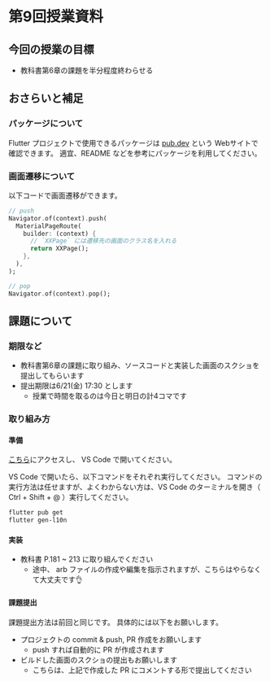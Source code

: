 # 第9回授業資料

## 今回の授業の目標

- 教科書第6章の課題を半分程度終わらせる

## おさらいと補足

### パッケージについて

Flutter プロジェクトで使用できるパッケージは [pub.dev](https://pub.dev/) という Webサイトで確認できます。
適宜、README などを参考にパッケージを利用してください。

### 画面遷移について

以下コードで画面遷移ができます。

```dart
// push
Navigator.of(context).push(
  MaterialPageRoute(
    builder: (context) {
      // `XXPage` には遷移先の画面のクラス名を入れる
      return XXPage();
    },
  ),
);

// pop
Navigator.of(context).pop();
```

## 課題について

### 期限など

- 教科書第6章の課題に取り組み、ソースコードと実装した画面のスクショを提出してもらいます
- 提出期限は6/21(金) 17:30 とします
  - 授業で時間を取るのは今日と明日の計4コマです

### 取り組み方

#### 準備

[こちら](https://classroom.github.com/a/CVpRfada)にアクセスし、 VS Code で開いてください。

VS Code で開いたら、以下コマンドをそれぞれ実行してください。
コマンドの実行方法は任せますが、よくわからない方は、VS Code のターミナルを開き（ Ctrl + Shift + @ ）実行してください。

```sh
flutter pub get
flutter gen-l10n
```

#### 実装

- 教科書 P.181 ~ 213 に取り組んでください
  - 途中、 arb ファイルの作成や編集を指示されますが、こちらはやらなくて大丈夫です👌

#### 課題提出

課題提出方法は前回と同じです。
具体的には以下をお願いします。

- プロジェクトの commit & push, PR 作成をお願いします
  - push すれば自動的に PR が作成されます
- ビルドした画面のスクショの提出もお願いします
  - こちらは、上記で作成した PR にコメントする形で提出してください
